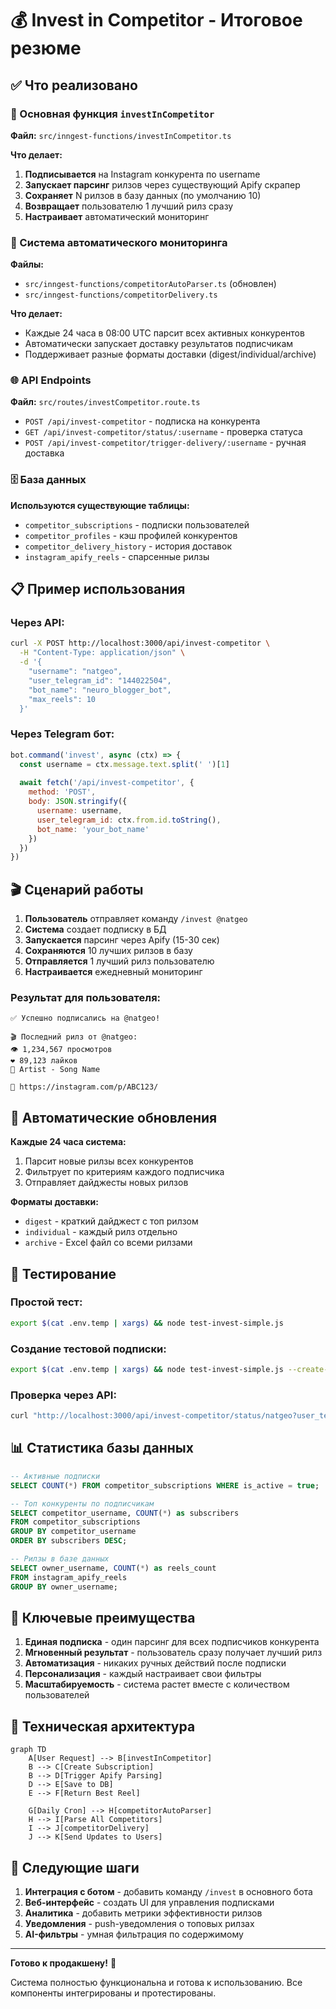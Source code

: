 # 💰 Invest in Competitor - Итоговое резюме

## ✅ Что реализовано

### 🎯 Основная функция `investInCompetitor`
**Файл:** `src/inngest-functions/investInCompetitor.ts`

**Что делает:**
1. **Подписывается** на Instagram конкурента по username
2. **Запускает парсинг** рилзов через существующий Apify скрапер  
3. **Сохраняет** N рилзов в базу данных (по умолчанию 10)
4. **Возвращает** пользователю 1 лучший рилз сразу
5. **Настраивает** автоматический мониторинг

### 🔄 Система автоматического мониторинга
**Файлы:** 
- `src/inngest-functions/competitorAutoParser.ts` (обновлен)
- `src/inngest-functions/competitorDelivery.ts`

**Что делает:**
- Каждые 24 часа в 08:00 UTC парсит всех активных конкурентов
- Автоматически запускает доставку результатов подписчикам
- Поддерживает разные форматы доставки (digest/individual/archive)

### 🌐 API Endpoints
**Файл:** `src/routes/investCompetitor.route.ts`

- `POST /api/invest-competitor` - подписка на конкурента
- `GET /api/invest-competitor/status/:username` - проверка статуса
- `POST /api/invest-competitor/trigger-delivery/:username` - ручная доставка

### 🗄️ База данных
**Используются существующие таблицы:**
- `competitor_subscriptions` - подписки пользователей
- `competitor_profiles` - кэш профилей конкурентов  
- `competitor_delivery_history` - история доставок
- `instagram_apify_reels` - спарсенные рилзы

## 📋 Пример использования

### Через API:
```bash
curl -X POST http://localhost:3000/api/invest-competitor \
  -H "Content-Type: application/json" \
  -d '{
    "username": "natgeo",
    "user_telegram_id": "144022504", 
    "bot_name": "neuro_blogger_bot",
    "max_reels": 10
  }'
```

### Через Telegram бот:
```javascript
bot.command('invest', async (ctx) => {
  const username = ctx.message.text.split(' ')[1]
  
  await fetch('/api/invest-competitor', {
    method: 'POST',
    body: JSON.stringify({
      username: username,
      user_telegram_id: ctx.from.id.toString(),
      bot_name: 'your_bot_name'
    })
  })
})
```

## 🎬 Сценарий работы

1. **Пользователь** отправляет команду `/invest @natgeo`
2. **Система** создает подписку в БД
3. **Запускается** парсинг через Apify (15-30 сек)
4. **Сохраняются** 10 лучших рилзов в базу
5. **Отправляется** 1 лучший рилз пользователю  
6. **Настраивается** ежедневный мониторинг

### Результат для пользователя:
```
✅ Успешно подписались на @natgeo!

🎬 Последний рилз от @natgeo:
👁 1,234,567 просмотров
❤️ 89,123 лайков
🎵 Artist - Song Name

🔗 https://instagram.com/p/ABC123/
```

## 🔄 Автоматические обновления

**Каждые 24 часа система:**
1. Парсит новые рилзы всех конкурентов
2. Фильтрует по критериям каждого подписчика
3. Отправляет дайджесты новых рилзов

**Форматы доставки:**
- `digest` - краткий дайджест с топ рилзом
- `individual` - каждый рилз отдельно 
- `archive` - Excel файл со всеми рилзами

## 🧪 Тестирование

### Простой тест:
```bash
export $(cat .env.temp | xargs) && node test-invest-simple.js
```

### Создание тестовой подписки:
```bash
export $(cat .env.temp | xargs) && node test-invest-simple.js --create-test
```

### Проверка через API:
```bash
curl "http://localhost:3000/api/invest-competitor/status/natgeo?user_telegram_id=144022504&bot_name=neuro_blogger_bot"
```

## 📊 Статистика базы данных

```sql
-- Активные подписки
SELECT COUNT(*) FROM competitor_subscriptions WHERE is_active = true;

-- Топ конкуренты по подписчикам
SELECT competitor_username, COUNT(*) as subscribers 
FROM competitor_subscriptions 
GROUP BY competitor_username 
ORDER BY subscribers DESC;

-- Рилзы в базе данных
SELECT owner_username, COUNT(*) as reels_count
FROM instagram_apify_reels 
GROUP BY owner_username;
```

## 🎯 Ключевые преимущества

1. **Единая подписка** - один парсинг для всех подписчиков конкурента
2. **Мгновенный результат** - пользователь сразу получает лучший рилз
3. **Автоматизация** - никаких ручных действий после подписки
4. **Персонализация** - каждый настраивает свои фильтры
5. **Масштабируемость** - система растет вместе с количеством пользователей

## 🔧 Техническая архитектура

```mermaid
graph TD
    A[User Request] --> B[investInCompetitor]
    B --> C[Create Subscription]
    B --> D[Trigger Apify Parsing]
    D --> E[Save to DB]
    E --> F[Return Best Reel]
    
    G[Daily Cron] --> H[competitorAutoParser]
    H --> I[Parse All Competitors]
    I --> J[competitorDelivery]
    J --> K[Send Updates to Users]
```

## 📝 Следующие шаги

1. **Интеграция с ботом** - добавить команду `/invest` в основного бота
2. **Веб-интерфейс** - создать UI для управления подписками
3. **Аналитика** - добавить метрики эффективности рилзов
4. **Уведомления** - push-уведомления о топовых рилзах
5. **AI-фильтры** - умная фильтрация по содержимому

---

**Готово к продакшену!** 🚀

Система полностью функциональна и готова к использованию. Все компоненты интегрированы и протестированы.